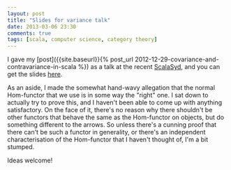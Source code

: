 ```yaml
---
layout: post
title: "Slides for variance talk"
date: 2013-03-06 23:30
comments: true
tags: [scala, computer science, category theory]
---
```


I gave my [post]({{site.baseurl}}{% post_url 2012-12-29-covariance-and-contravariance-in-scala %}) as a talk at the recent [ScalaSyd](http://www.meetup.com/scalasyd/), and you can get the slides [here](/downloads/pdf/covariance-talk.pdf).

<!--more-->
As an aside, I made the somewhat hand-wavy allegation that the normal Hom-functor that we use is in some way the "right" one. I sat down to actually try to prove this, and I haven't been able to come up with anything satisfactory. On the face of it, there's no reason why there shouldn't be other functors that behave the same as the Hom-functor on objects, but do something different to the arrows. So unless there's a cunning proof that there can't be such a functor in generality, or there's an independent characterisation of the Hom-functor that I haven't thought of, I'm a bit stumped.

Ideas welcome!
